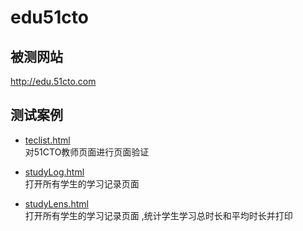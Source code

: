 # edu51cto

## 被测网站
http://edu.51cto.com

## 测试案例
- [teclist.html](teclist.html)  
  对51CTO教师页面进行页面验证

- [studyLog.html](studyLog.html)  
   打开所有学生的学习记录页面  
   
- [studyLens.html](studyLens.html)  
 打开所有学生的学习记录页面 ,统计学生学习总时长和平均时长并打印
